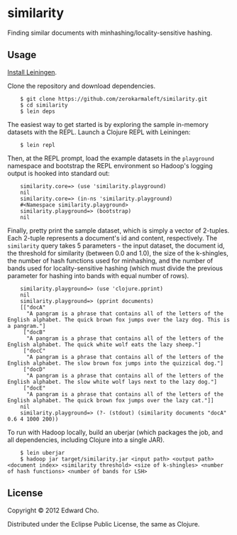 # similarity

Finding similar documents with minhashing/locality-sensitive hashing.

## Usage

[Install Leiningen](https://github.com/technomancy/leiningen#installation).

Clone the repository and download dependencies.
```
	$ git clone https://github.com/zerokarmaleft/similarity.git
	$ cd similarity
	$ lein deps
```

The easiest way to get started is by exploring the sample in-memory datasets with the REPL.  Launch a Clojure REPL with Leiningen:
```
	$ lein repl
```
Then, at the REPL prompt, load the example datasets in the `playground` namespace and bootstrap the REPL environment so Hadoop's logging output is hooked into standard out:
```
	similarity.core=> (use 'similarity.playground)
	nil
	similarity.core=> (in-ns 'similarity.playground)
	#<Namespace similarity.playground>
	similarity.playground=> (bootstrap)
	nil
```
Finally, pretty print the sample dataset, which is simply a vector of 2-tuples. Each 2-tuple represents a document's id and content, respectively. The `similarity` query takes 5 parameters - the input dataset, the document id, the threshold for similarity (between 0.0 and 1.0), the size of the k-shingles, the number of hash functions used for minhashing, and the number of bands used for locality-sensitive hashing (which must divide the previous parameter for hashing into bands with equal number of rows).
```
	similarity.playground=> (use 'clojure.pprint)
	nil
	similarity.playground=> (pprint documents)
	[["docA"
	  "A pangram is a phrase that contains all of the letters of the English alphabet. The quick brown fox jumps over the lazy dog. This is a pangram."]
	 ["docB"
	  "A pangram is a phrase that contains all of the letters of the English alphabet. The quick white wolf eats the lazy sheep."]
	 ["docC"
	  "A pangram is a phrase that contains all of the letters of the English alphabet. The slow brown fox jumps into the quizzical dog."]
	 ["docD"
	  "A pangram is a phrase that contains all of the letters of the English alphabet. The slow white wolf lays next to the lazy dog."]
	 ["docE"
	  "A pangram is a phrase that contains all of the letters of the English alphabet. The quick brown fox jumps over the lazy cat."]]
	nil
	similarity.playground=> (?- (stdout) (similarity documents "docA" 0.6 4 1000 200))
```

To run with Hadoop locally, build an uberjar (which packages the job, and all dependencies, including Clojure into a single JAR).
```
	$ lein uberjar
	$ hadoop jar target/similarity.jar <input path> <output path> <document index> <similarity threshold> <size of k-shingles> <number of hash functions> <number of bands for LSH>
```

## License

Copyright © 2012 Edward Cho.

Distributed under the Eclipse Public License, the same as Clojure.
